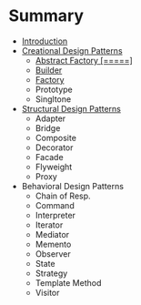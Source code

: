 # Summary

* [Introduction](README.md)
* [Creational Design Patterns](creational-design-patterns.md)
  * [Abstract Factory  \[=====\]](creational-design-patterns/abstract-factory.md)
  * [Builder](creational-design-patterns/builder.md)
  * [Factory](creational-design-patterns/factory-method.md)
  * Prototype
  * Singltone
* [Structural Design Patterns](structural-design-patterns.md)
  * Adapter
  * Bridge
  * Composite
  * Decorator
  * Facade
  * Flyweight
  * Proxy
* Behavioral Design Patterns
  * Chain of Resp.
  * Command
  * Interpreter
  * Iterator
  * Mediator
  * Memento
  * Observer
  * State
  * Strategy
  * Template Method
  * Visitor

